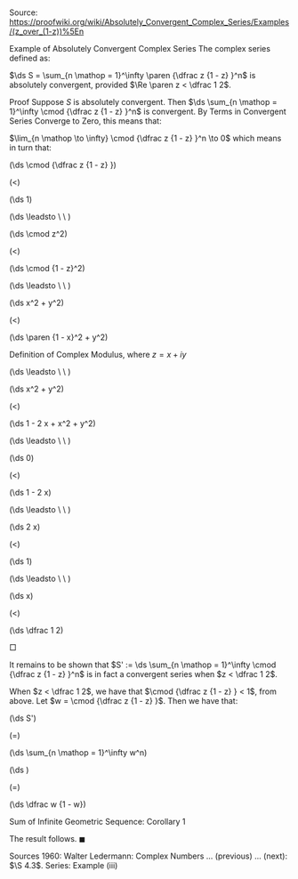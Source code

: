 # 

Source: https://proofwiki.org/wiki/Absolutely_Convergent_Complex_Series/Examples/(z_over_(1-z))%5En

Example of Absolutely Convergent Complex Series
The complex series defined as:

$\ds S = \sum_{n \mathop = 1}^\infty \paren {\dfrac z {1 - z} }^n$
is absolutely convergent, provided $\Re \paren z < \dfrac 1 2$.


Proof
Suppose $S$ is absolutely convergent.
Then $\ds \sum_{n \mathop = 1}^\infty \cmod {\dfrac z {1 - z} }^n$ is convergent.
By Terms in Convergent Series Converge to Zero, this means that:

$\lim_{n \mathop \to \infty} \cmod {\dfrac z {1 - z} }^n \to 0$
which means in turn that:














\(\ds \cmod {\dfrac z {1 - z} }\)

\(<\)







\(\ds 1\)














\(\ds \leadsto \ \ \)





\(\ds \cmod z^2\)

\(<\)







\(\ds \cmod {1 - z}^2\)














\(\ds \leadsto \ \ \)





\(\ds x^2 + y^2\)

\(<\)







\(\ds \paren {1 - x}^2 + y^2\)





Definition of Complex Modulus, where $z = x + i y$








\(\ds \leadsto \ \ \)





\(\ds x^2 + y^2\)

\(<\)







\(\ds 1 - 2 x + x^2 + y^2\)














\(\ds \leadsto \ \ \)





\(\ds 0\)

\(<\)







\(\ds 1 - 2 x\)














\(\ds \leadsto \ \ \)





\(\ds 2 x\)

\(<\)







\(\ds 1\)














\(\ds \leadsto \ \ \)





\(\ds x\)

\(<\)







\(\ds \dfrac 1 2\)









$\Box$

It remains to be shown that $S' := \ds \sum_{n \mathop = 1}^\infty \cmod {\dfrac z {1 - z} }^n$ is in fact a convergent series when $z < \dfrac 1 2$.

When $z < \dfrac 1 2$, we have that $\cmod {\dfrac z {1 - z} } < 1$, from above.
Let $w = \cmod {\dfrac z {1 - z} }$.
Then we have that:














\(\ds S'\)

\(=\)







\(\ds \sum_{n \mathop = 1}^\infty w^n\)




















\(\ds \)

\(=\)







\(\ds \dfrac w {1 - w}\)





Sum of Infinite Geometric Sequence: Corollary 1



The result follows.
$\blacksquare$


Sources
1960: Walter Ledermann: Complex Numbers ... (previous) ... (next): $\S 4.3$. Series: Example $\text{(iii)}$




